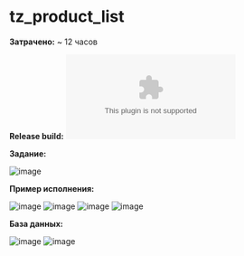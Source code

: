 # tz_product_list

**Затрачено:** ~ 12 часов

**Release build:** ![tz_product_list/ip-test-task.apk](https://github.com/MomentousMoss/tz_product_list/blob/32e3192f9bc5f603993dc7d63fc8acf7787f80c0/ip-test-task.apk)

**Задание:**

![image](https://github.com/user-attachments/assets/d4df8107-7901-46ad-a801-2bc97162c9ee)

**Пример исполнения:**

![image](https://github.com/user-attachments/assets/380ac75c-4947-4933-ae73-d5aa1a9aed62)
![image](https://github.com/user-attachments/assets/6c9b2f4d-a67b-4cd7-b214-f1858bae5ff7)
![image](https://github.com/user-attachments/assets/720e03c2-32ee-4163-959d-678f4d47df9d)
![image](https://github.com/user-attachments/assets/9bd0c930-096e-4efb-8635-4beb7b601295)

**База данных:**

![image](https://github.com/user-attachments/assets/98207455-c119-439d-8109-604616863d49)
![image](https://github.com/user-attachments/assets/10f7d302-6fb2-466f-8eec-97131722091c)
